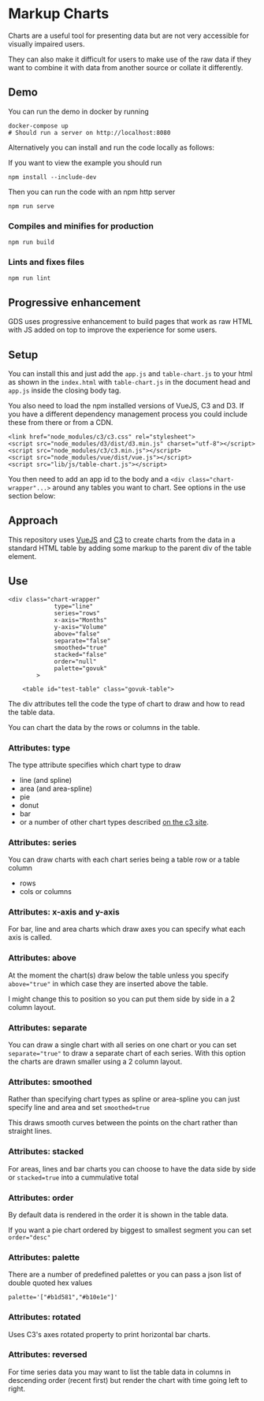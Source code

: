# Markup Charts

Charts are a useful tool for presenting data but are not very
accessible for visually impaired users.

They can also make it difficult for users to make use of the raw
data if they want to combine it with data from another source or
collate it differently.

## Demo

You can run the demo in docker by running

```
docker-compose up
# Should run a server on http://localhost:8080
```

Alternatively you can install and run the code locally as follows:

If you want to view the example you should run
```
npm install --include-dev
```

Then you can run the code with an npm http server
```
npm run serve
```

### Compiles and minifies for production
```
npm run build
```

### Lints and fixes files
```
npm run lint
```

## Progressive enhancement

GDS uses progressive enhancement to build pages that work as raw
HTML with JS added on top to improve the experience for some users.

## Setup

You can install this and just add the `app.js` and
`table-chart.js` to your html as shown in the `index.html`
with `table-chart.js` in the document head and `app.js` inside
the closing body tag.

You also need to load the npm installed versions of VueJS, C3 and
D3. If you have a different dependency management process you
could include these from there or from a CDN.  

```
<link href="node_modules/c3/c3.css" rel="stylesheet">
<script src="node_modules/d3/dist/d3.min.js" charset="utf-8"></script>
<script src="node_modules/c3/c3.min.js"></script>
<script src="node_modules/vue/dist/vue.js"></script>
<script src="lib/js/table-chart.js"></script>
```

You then need to add an app id to the body and a
`<div class="chart-wrapper"...>` around any tables you want to
chart. See options in the use section below:

## Approach

This repository uses [VueJS](https://vuejs.org/) and [C3](https://c3js.org/)
to create charts from the data in a standard HTML table by adding
some markup to the parent div of the table element.

## Use
```
<div class="chart-wrapper"
             type="line"
             series="rows"
             x-axis="Months"
             y-axis="Volume"
             above="false"
             separate="false"
             smoothed="true"
             stacked="false"
             order="null"
             palette="govuk"
        >

    <table id="test-table" class="govuk-table">
```

The div attributes tell the code the type of chart to draw and
how to read the table data.

You can chart the data by the rows or columns in the table.  

### Attributes: type
The type attribute specifies which chart type to draw
* line (and spline)
* area (and area-spline)
* pie
* donut
* bar
* or a number of other chart types described
[on the c3 site](https://c3js.org/examples.html).

### Attributes: series
You can draw charts with each chart series being a table row
or a table column
* rows
* cols or columns

### Attributes: x-axis and y-axis
For bar, line and area charts which draw axes you can specify
what each axis is called.

### Attributes: above
At the moment the chart(s) draw below the table unless you
specify `above="true"` in which case they are inserted above
the table.

I might change this to position so you can put them side by side
in a 2 column layout.

### Attributes: separate
You can draw a single chart with all series on one chart or you
can set `separate="true"` to draw a separate chart of each
series. With this option the charts are drawn smaller using a
2 column layout.

### Attributes: smoothed
Rather than specifying chart types as spline or area-spline you
can just specify line and area and set `smoothed=true`

This draws smooth curves between the points on the chart rather
than straight lines.

### Attributes: stacked
For areas, lines and bar charts you can choose to have the data
side by side or `stacked=true` into a cummulative total

### Attributes: order
By default data is rendered in the order it is shown in the
table data.

If you want a pie chart ordered by biggest to smallest segment
you can set `order="desc"`

### Attributes: palette
There are a number of predefined palettes or you can pass a
json list of double quoted hex values
```
palette='["#b1d581","#b10e1e"]'
```

### Attributes: rotated
Uses C3's axes rotated property to print horizontal bar charts.

### Attributes: reversed
For time series data you may want to list the
table data in columns in descending order (recent first)
but render the chart with time going left to right.
